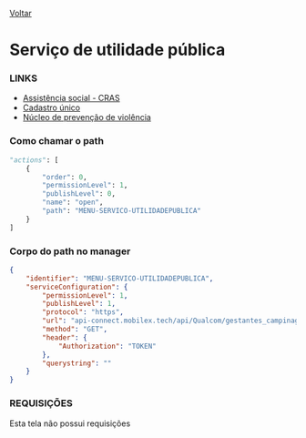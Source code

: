 [Voltar](../gestantescg.md)
# Serviço de utilidade pública
### LINKS
- [Assistência social - CRAS](./assistenciasocial.md)
- [Cadastro único](./cadastrounico.md)
- [Núcleo de prevenção de violência](./nucleodeprevencaoaviolencia.md)

### Como chamar o path
~~~ python
"actions": [
    {
        "order": 0,
        "permissionLevel": 1,
        "publishLevel": 0,
        "name": "open",
        "path": "MENU-SERVICO-UTILIDADEPUBLICA"
    }
]
~~~

### Corpo do path no manager
``` json
{
    "identifier": "MENU-SERVICO-UTILIDADEPUBLICA",
    "serviceConfiguration": {
        "permissionLevel": 1,
        "publishLevel": 1,
        "protocol": "https",
        "url": "api-connect.mobilex.tech/api/Qualcom/gestantes_campinagrande_SANDBOX/gestantes_cg/menuServicoUtilidadePublica/response",
        "method": "GET",
        "header": {
            "Authorization": "TOKEN"
        },
        "querystring": ""
    }
}

```

### REQUISIÇÕES
Esta tela não possui requisições